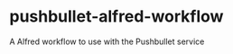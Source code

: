 pushbullet-alfred-workflow
==========================

A Alfred workflow to use with the Pushbullet service
